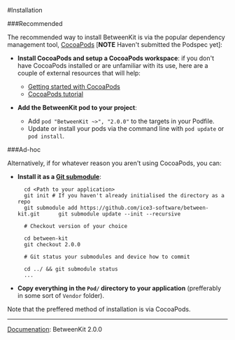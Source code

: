 #Installation

###Recommended

The recommended way to install BetweenKit is via the popular dependency management tool, [CocoaPods](http://cocoapods.org/) [__NOTE__ Haven't submitted the Podspec yet]:

- __Install CocoaPods and setup a CocoaPods workspace__: if you don't have CocoaPods installed or are unfamiliar with its use, here are a couple of external resources that will help:

	- [Getting started with CocoaPods](http://guides.cocoapods.org/using/getting-started.html)
	- [CocoaPods tutorial](http://code.tutsplus.com/tutorials/streamlining-cocoa-development-with-cocoapods--mobile-15938)

- __Add the BetweenKit pod to your project__: 
	
	- Add `pod "BetweenKit ~>", "2.0.0"` to the targets in your Podfile.
	- Update or install your pods via the command line with `pod update` or `pod install`.


###Ad-hoc

Alternatively, if for whatever reason you aren't using CocoaPods, you can:

- __Install it as a [Git submodule](http://git-scm.com/docs/git-submodule)__:

		cd <Path to your application>
		git init # If you haven't already initialised the directory as a repo
		git submodule add https://github.com/ice3-software/between-kit.git		git submodule update --init --recursive
		
		# Checkout version of your choice
		
		cd between-kit
		git checkout 2.0.0
		
		# Git status your submodules and device how to commit
		
		cd ../ && git submodule status
		...
		

- __Copy everything in the `Pod/` directory to your application__ (prefferably in some sort of `Vendor` folder).

Note that the preffered method of installation is via CocoaPods.

____

<u>Documenation</u>: BetweenKit 2.0.0